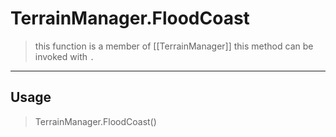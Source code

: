 # TerrainManager.FloodCoast
> this function is a member of [[TerrainManager]]
> this method can be invoked with `.`
-----
## Usage
> TerrainManager.FloodCoast()
